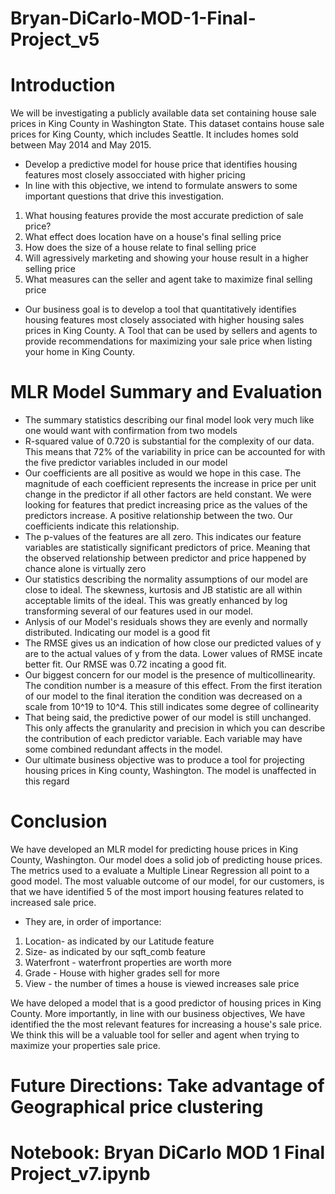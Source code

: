# Bryan-DiCarlo-MOD-1-Final-Project_v5
# Introduction
We will be investigating a publicly available data set containing house sale prices in King County in Washington State. This dataset contains house sale prices for King County, which includes Seattle. It includes homes sold between May 2014 and May 2015.  

* Develop a predictive model for house price that identifies housing features most closely assocciated with higher pricing 
* In line with this objective, we intend to formulate answers to some important questions that drive this investigation.  
 1. What housing features provide the most accurate prediction of sale price?  
 2. What effect does location have on a house's final selling price
 3. How does the size of a house relate to final selling price
 4. Will agressively marketing and showing your house result in a higher selling price
 5. What measures can the seller and agent take to maximize final selling price


* Our business goal is to develop a tool that quantitatively identifies housing features most closely associated with higher housing sales prices in King County.   A Tool that can be used by sellers and agents to provide recommendations for maximizing your sale price when listing your home in King County.

# MLR Model Summary and Evaluation
* The summary statistics describing our final model look very much like one would want with confirmation from two models
* R-squared value of 0.720 is substantial for the complexity of our data. This means that 72% of the variability in price can be accounted for with the five predictor variables included in our model
* Our coefficients are all positive as would we hope in this case.  The magnitude of each coefficient represents the increase in price per unit change in the predictor if all other factors are held constant.  We were looking for features that predict increasing price as the values of the predictors increase.  A positive relationship between the two. Our coefficients indicate this relationship.
* The p-values of the features are all zero.  This indicates our feature variables are statistically significant predictors of price. Meaning that the observed relationship between predictor and price happened by chance alone is virtually zero
* Our statistics describing the normality assumptions of our model are close to ideal. The skewness, kurtosis and JB statistic are all within acceptable limits of the ideal. This was greatly enhanced by log transforming several of our features used in our model.
* Anlysis of our Model's residuals shows they are evenly and normally distributed. Indicating our model is a good fit
* The RMSE gives us an indication of how close our predicted values of y are to the actual values of y from the data. Lower values of RMSE incate better fit. Our RMSE was 0.72 incating a good fit.
* Our biggest concern for our model is the presence of multicollinearity. The condition number is a measure of this effect.  From the first iteration of our model to the final iteration the condition was decreased on a scale from 10^19 to 10^4.  This still indicates some degree of collinearity
* That being said, the predictive power of our model is still unchanged.  This only affects the granularity and precision in which you can describe the contribution of each predictor variable.  Each variable may have some combined redundant affects in the model.
* Our ultimate business objective was to produce a tool for projecting housing prices in King county, Washington.  The model is unaffected in this regard

# Conclusion

We have developed an MLR model for predicting house prices in King County, Washington.  Our model does a solid job of predicting house prices.  The metrics used to a evaluate a Multiple Linear Regression all point to a good model. The most valuable outcome of our model, for our customers, is that we have identified 5 of the most import housing features related to increased sale price.

* They are, in order of importance:

 1. Location- as indicated by our Latitude feature
 2. Size- as indicated by our sqft_comb feature
 3. Waterfront - waterfront properties are worth more
 4. Grade - House with higher grades sell for more
 5. View - the number of times a house is viewed increases sale price
 
We have deloped a model that is a good predictor of housing prices in King County.  More importantly, in line with our business objectives, We have identified the the most relevant features for increasing a house's sale price.  We think this will be a valuable tool for seller and agent when trying to maximize your properties sale price.

# Future Directions: Take advantage of Geographical price clustering

# Notebook: Bryan DiCarlo MOD 1 Final Project_v7.ipynb

